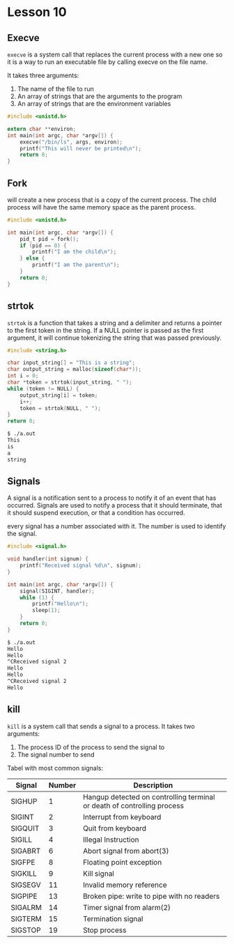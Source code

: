 # Lesson 10

## Execve

`execve` is a system call that replaces the current process with a new one
so it is a way to run an executable file by calling execve on the file
name.

It takes three arguments:

1. The name of the file to run
2. An array of strings that are the arguments to the program
3. An array of strings that are the environment variables

```c
#include <unistd.h>

extern char **environ;
int main(int argc, char *argv[]) {
    execve("/bin/ls", args, environ);
    printf("This will never be printed\n");
    return 0;
}
```

## Fork

will create a new process that is a copy of the current process. The
child process will have the same memory space as the parent process.

```c
#include <unistd.h>

int main(int argc, char *argv[]) {
    pid_t pid = fork();
    if (pid == 0) {
        printf("I am the child\n");
    } else {
        printf("I am the parent\n");
    }
    return 0;
}
```

## strtok

`strtok` is a function that takes a string and a delimiter and returns
a pointer to the first token in the string. 
If a NULL pointer is passed as the first argument, it will continue
tokenizing the string that was passed previously.

```c
#include <string.h>

char input_string[] = "This is a string";
char output_string = malloc(sizeof(char*));
int i = 0;
char *token = strtok(input_string, " ");
while (token != NULL) {
    output_string[i] = token;
    i++;
    token = strtok(NULL, " ");
}
return 0;

```

``` bash
$ ./a.out
This
is
a
string
```

## Signals

A signal is a notification sent to a process to notify it of an event
that has occurred. Signals are used to notify a process that it should
terminate, that it should suspend execution, or that a condition has
occurred.

every signal has a number associated with it. The number is used to
identify the signal. 

```c
#include <signal.h>

void handler(int signum) {
    printf("Received signal %d\n", signum);
}

int main(int argc, char *argv[]) {
    signal(SIGINT, handler);
    while (1) {
        printf("Hello\n");
        sleep(1);
    }
    return 0;
}
```

``` bash
$ ./a.out
Hello
Hello
^CReceived signal 2
Hello
Hello
^CReceived signal 2
Hello

```

## kill

`kill` is a system call that sends a signal to a process. It takes two
arguments:

1. The process ID of the process to send the signal to
2. The signal number to send

Tabel with most common signals:

| Signal | Number | Description |
|--------|--------|-------------|
| SIGHUP | 1 | Hangup detected on controlling terminal or death of controlling process |
| SIGINT | 2 | Interrupt from keyboard |
| SIGQUIT | 3 | Quit from keyboard |
| SIGILL | 4 | Illegal Instruction |
| SIGABRT | 6 | Abort signal from abort(3) |
| SIGFPE | 8 | Floating point exception |
| SIGKILL | 9 | Kill signal |
| SIGSEGV | 11 | Invalid memory reference |
| SIGPIPE | 13 | Broken pipe: write to pipe with no readers |
| SIGALRM | 14 | Timer signal from alarm(2) |
| SIGTERM | 15 | Termination signal |
| SIGSTOP | 19 | Stop process |
